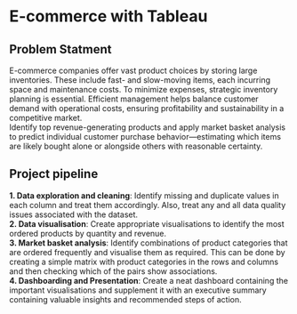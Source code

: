 # E-commerce with Tableau
## Problem Statment
E-commerce companies offer vast product choices by storing large inventories. These include fast- and slow-moving items, each incurring space and maintenance costs. To minimize expenses, strategic inventory planning is essential. Efficient management helps balance customer demand with operational costs, ensuring profitability and sustainability in a competitive market. <br/>
Identify top revenue-generating products and apply market basket analysis to predict individual customer purchase behavior—estimating which items are likely bought alone or alongside others with reasonable certainty.
## Project pipeline
**1. Data exploration and cleaning**: Identify missing and duplicate values in each column and treat them accordingly. Also, treat any and all data quality issues associated with the dataset.<br/>
**2. Data visualisation**: Create appropriate visualisations to identify the most ordered products by quantity and revenue.<br/>
**3. Market basket analysis**: Identify combinations of product categories that are ordered frequently and visualise them as required. This can be done by creating a simple matrix with product categories in the rows and columns and then checking which of the pairs show associations.<br/>
**4. Dashboarding and Presentation**: Create a neat dashboard containing the important visualisations and supplement it with an executive summary containing valuable insights and recommended steps of action.
